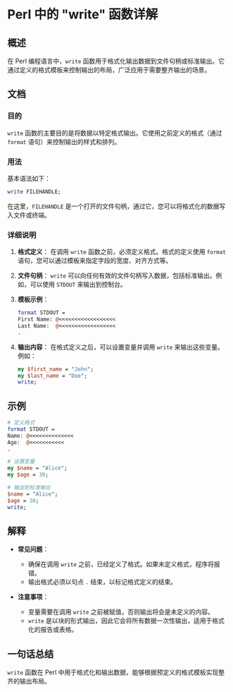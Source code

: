 <!--
Meta Description: # Perl 中的 "write" 函数详解 ## 概述 在 Perl 编程语言中，`write` 函数用于格式化输出数据到文件句柄或标准输出。它通过定义的格式模板来控制输出的布局，广泛应用于需要整齐输出的场景。 ## 文档 ### 目的 `write` 函数的主要目的是将数据以特定格式输出。它使用...
Meta Keywords: write, perl, name, format, stdout
-->

# Perl 中的 "write" 函数详解

## 概述
在 Perl 编程语言中，`write` 函数用于格式化输出数据到文件句柄或标准输出。它通过定义的格式模板来控制输出的布局，广泛应用于需要整齐输出的场景。

## 文档
### 目的
`write` 函数的主要目的是将数据以特定格式输出。它使用之前定义的格式（通过 `format` 语句）来控制输出的样式和排列。

### 用法
基本语法如下：
```perl
write FILEHANDLE;
```

在这里，`FILEHANDLE` 是一个打开的文件句柄，通过它，您可以将格式化的数据写入文件或终端。

### 详细说明
1. **格式定义**：
   在调用 `write` 函数之前，必须定义格式。格式的定义使用 `format` 语句，您可以通过模板来指定字段的宽度、对齐方式等。

2. **文件句柄**：
   `write` 可以向任何有效的文件句柄写入数据，包括标准输出。例如，可以使用 `STDOUT` 来输出到控制台。

3. **模板示例**：
   ```perl
   format STDOUT =
   First Name: @<<<<<<<<<<<<<<<<<<
   Last Name:  @<<<<<<<<<<<<<<<<<<
   .
   ```

4. **输出内容**：
   在格式定义之后，可以设置变量并调用 `write` 来输出这些变量。例如：
   ```perl
   my $first_name = "John";
   my $last_name = "Doe";
   write;
   ```

## 示例
```perl
# 定义格式
format STDOUT =
Name: @<<<<<<<<<<<<<<
Age:  @<<<<<<<<<<<
.

# 设置变量
my $name = "Alice";
my $age = 30;

# 输出到标准输出
$name = "Alice";
$age = 30;
write;
```

## 解释
- **常见问题**：
  - 确保在调用 `write` 之前，已经定义了格式。如果未定义格式，程序将报错。
  - 输出格式必须以句点 `.` 结束，以标记格式定义的结束。
  
- **注意事项**：
  - 变量需要在调用 `write` 之前被赋值，否则输出将会是未定义的内容。
  - `write` 是以块的形式输出，因此它会将所有数据一次性输出，适用于格式化的报告或表格。

## 一句话总结
`write` 函数在 Perl 中用于格式化和输出数据，能够根据预定义的格式模板实现整齐的输出布局。
